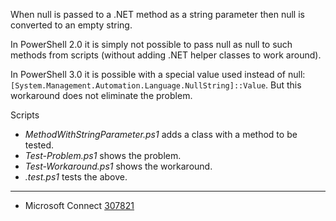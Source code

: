 
When null is passed to a .NET method as a string parameter then null is
converted to an empty string.

In PowerShell 2.0 it is simply not possible to pass null as null to such
methods from scripts (without adding .NET helper classes to work around).

In PowerShell 3.0 it is possible with a special value used instead of null:
`[System.Management.Automation.Language.NullString]::Value`. But this
workaround does not eliminate the problem.

Scripts

- *MethodWithStringParameter.ps1* adds a class with a method to be tested.
- *Test-Problem.ps1* shows the problem.
- *Test-Workaround.ps1* shows the workaround.
- *.test.ps1* tests the above.

---

- Microsoft Connect [307821](https://connect.microsoft.com/PowerShell/feedback/details/307821)

